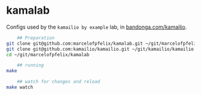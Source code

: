 # kamalab


Configs used by the `kamailio by example` lab, in [bandonga.com/kamailio](https://bandonga.com/kamailio/).


```sh
    ## Preparation
git clone git@github.com:marcelofpfelix/kamalab.git ~/git/marcelofpfelix/kamalab
git clone git@github.com:kamailio/kamailio.git ~/git/kamailio/kamailio
cd ~/git/marcelofpfelix/kamalab

    ## running
make

    ## watch for changes and reload
make watch
```
